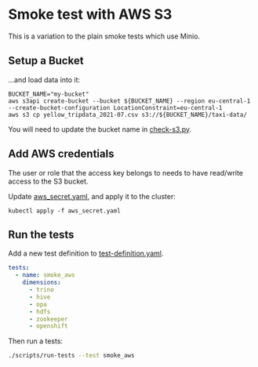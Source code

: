 # Smoke test with AWS S3

This is a variation to the plain smoke tests which use Minio.

## Setup a Bucket

...and load data into it:

```shell
BUCKET_NAME="my-bucket"
aws s3api create-bucket --bucket ${BUCKET_NAME} --region eu-central-1 --create-bucket-configuration LocationConstraint=eu-central-1
aws s3 cp yellow_tripdata_2021-07.csv s3://${BUCKET_NAME}/taxi-data/
```

You will need to update the bucket name in [check-s3.py](check-s3.py).

## Add AWS credentials

The user or role that the access key belongs to needs to have read/write access to the S3 bucket.

Update [aws_secret.yaml](./aws_secret.yaml), and apply it to the cluster:

```shell
kubectl apply -f aws_secret.yaml
```

## Run the tests

Add a new test definition to [test-definition.yaml](/tests/test-definition.yaml).

```yaml
tests:
  - name: smoke_aws
    dimensions:
      - trino
      - hive
      - opa
      - hdfs
      - zookeeper
      - openshift
```

Then run a tests:

```sh
./scripts/run-tests --test smoke_aws
```
